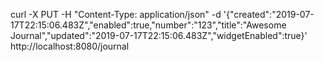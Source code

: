 curl -X PUT -H "Content-Type: application/json" -d '{"created":"2019-07-17T22:15:06.483Z","enabled":true,"number":"123","title":"Awesome Journal","updated":"2019-07-17T22:15:06.483Z","widgetEnabled":true}' http://localhost:8080/journal
